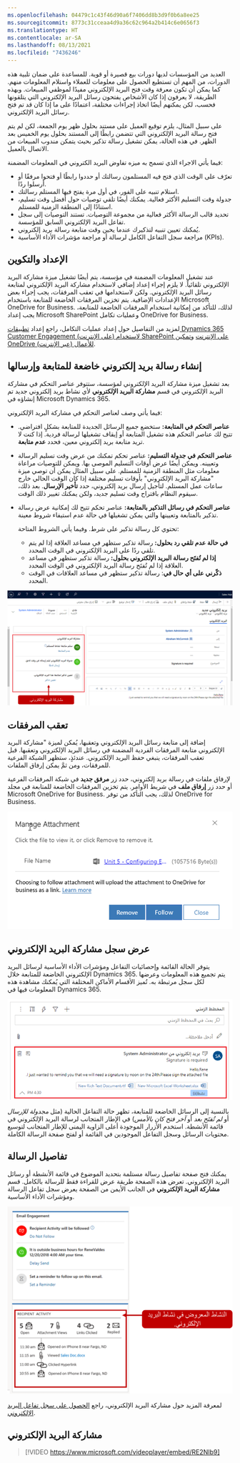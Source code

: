 ```yaml
---
ms.openlocfilehash: 04479c1c43f46d90a6f7406dd8b3d9f0b6a8ee25
ms.sourcegitcommit: 8773c31cceaa4d9a36c62c964a2b414c6e0656f3
ms.translationtype: HT
ms.contentlocale: ar-SA
ms.lasthandoff: 08/13/2021
ms.locfileid: "7436246"
---
```

العديد من المؤسسات لديها دورات بيع قصيرة أو قوية. للمساعدة على ضمان تلبية هذه الدورات، من المهم أن تستطيع الحصول على معلومات للعملاء واستلام المعلومات منهم. كما يمكن أن تكون معرفة وقت فتح البريد الإلكتروني مفيدًا لموظفي المبيعات. وبهذه الطريقة، لا يعرفون إذا كان الأشخاص يفتحون رسائل البريد الإلكتروني التي يتلقونها فحسب، لكن يمكنهم أيضًا اتخاذ إجراءات مختلفة، اعتمادًا على ما إذا كان قد تم فتح رسائل البريد الإلكتروني.

على سبيل المثال، يلزم توقيع العميل على مستند بحلول ظهر يوم الجمعة، لكن لم يتم فتح رسالة البريد الإلكتروني التي تتضمن رابطًا إلى المستند بحلول يوم الخميس بعد الظهر. في هذه الحالة، يمكن تشغيل رسالة تذكير بحيث يتمكن مندوب المبيعات من الاتصال بالعميل.

فيما يأتي الاجراء الذي تسمح به ميزه تفاوض البريد الكتروني في المعلومات المضمنة:

- تعرّف على الوقت الذي فتح فيه المستلمون رسالتك أو حددوا رابطًا أو فتحوا مرفقًا أو أرسلوا ردًا.
- استلام تنبيه على الفور، في أول مرة يفتح فيها المستلم رسالتك.
- جدولة وقت التسليم الأكثر فعالية. يمكنك أيضًا تلقي توصيات حول أفضل وقت تسليم، استنادًا إلى المنطقة الزمنية للمستلم.
- تحديد قالب الرسالة الأكثر فعالية من مجموعة التوصيات. تستند التوصيات إلى سجل تفاعل البريد الإلكتروني السابق للمؤسسة.
- يُمكنك تعيين تنبيه لتذكيرك عندما يحين وقت متابعة رسالة بريد إلكتروني.
- مراجعة سجل التفاعل الكامل لرسالة أو مراجعة مؤشرات الأداء الأساسية (KPIs).

## <a name="setup-and-configuration"></a>الإعداد والتكوين

عند تشغيل المعلومات المضمنة في مؤسسة، يتم أيضًا تشغيل ميزة ‏‫مشاركة البريد الإلكتروني‬ تلقائياً. لا يلزم إجراء إعداد إضافي لاستخدام مشاركة البريد الإلكتروني لمتابعة رسائل البريد الإلكتروني. ولكن لاستخدامها في تعقب المرفقات، يجب إجراء بعض الإعدادات الإضافية. يتم تخزين المرفقات الخاضعة للمتابعة باستخدام Microsoft OneDrive for Business. لذلك، للتأكد من إمكانية استخدام المرفقات الخاضعة للمتابعة، يجب إعداد Microsoft SharePoint وعمليات تكامل OneDrive ‏for Business.

لمزيد من التفاصيل حول إعداد عمليات التكامل، راجع إعداد [تطبيقات Dynamics 365 Customer Engagement (على الإنترنت) لاستخدام SharePoint على الإنترنت](/dynamics365/customer-engagement/admin/set-up-dynamics-365-online-to-use-sharepoint-online) و[تمكين OneDrive للأعمال (عبر الإنترنت)](/dynamics365/customer-engagement/admin/enable-onedrive-for-business).

## <a name="creating-and-sending-followed-email-messages"></a>إنشاء رسالة بريد إلكتروني خاضعة للمتابعة وإرسالها

بعد تشغيل ميزة مشاركة البريد الإلكتروني لمؤسسة، ستتوفر عناصر التحكم في مشاركة البريد الإلكتروني في قسم **مشاركة البريد الإلكتروني** لأي نشاط بريد إلكتروني جديد تم إنشاؤه في Microsoft Dynamics ‏365.

فيما يأتي وصف لعناصر التحكم في مشاركة البريد الإلكتروني:

- **عناصر التحكم في المتابعة:** ستخضع جميع الرسائل الجديدة للمتابعة بشكلٍ افتراضي. تتيح لك عناصر التحكم هذه تشغيل المتابعة أو إيقاف تشغيلها لرسالة فردية. إذا كنت لا تريد متابعة بريد إلكتروني معين، فحدد **عدم متابعة**.
- **عناصر التحكم في جدولة التسليم:** عناصر تحكم تمكنك من عرض وقت تسليم الرسالة وتعيينه. ويمكن أيضًا عرض أوقات التسليم الموصى بها. ويمكن للتوصيات مراعاة معلومات مثل المنطقة الزمنية للمستلم. على سبيل المثال يمكن أن توصي ميزة "مشاركة البريد الإلكتروني" بأوقات تسليم مختلفة إذا كان الوقت الحالي خارج ساعات عمل المستلم. لتأجيل إرسال بريد إلكتروني، حدد **تأخير الإرسال**. بعد ذلك، سيقوم النظام باقتراح وقت تسليم جديد، ولكن يمكنك تغيير ذلك الوقت.
- **عناصر التحكم في رسائل التذكير بالمتابعة:** عناصر تحكم تتيح لك إمكانية عرض رسالة تذكير بالمتابعة وتعيينها والتي يمكن تشغيلها في حالة عدم استيفاء شروط معينة.

    تحتوي كل رسالة تذكير على شرط. وفيما يأتي الشروط المتاحة:

    - **في حالة عدم تلقي رد بحلول:** رسالة تذكير ستظهر في مساعد العلاقة إذا لم يتم تلقي ردًا على البريد الإلكتروني في الوقت المحدد.
    - **إذا لم تُفتَح رسالة البريد الإلكتروني بحلول:** رسالة تذكير ستظهر في مساعد العلاقة إذا لم تُفتَح رسالة البريد الإلكتروني في الوقت المحدد.
    - **ذكّرني على أي حال في**: رسالة تذكير ستظهر في مساعد العلاقات في الوقت المحدد.

![يتم تمييز البريد الكتروني الجديد مع عناصر التحكم في مشاركة البريد الإلكتروني.](../media/el-unit4-2.png)

## <a name="tracking-attachments"></a>تعقب المرفقات

إضافة إلى متابعة رسائل البريد الإلكتروني وتعقبها، يُمكن لميزة "مشاركة البريد الإلكتروني متابعة المرفقات الفردية المضمنة في رسائل البريد الإلكتروني وتعقبها. قبل تعقب المرفقات، ينبغي حفظ البريد الإلكتروني. عندئذٍ، ستظهر الشبكة الفرعية للمرفقات، ومن ثمَّ يمكن إرفاق الملفات.

لإرفاق ملفات في رسالة بريد إلكتروني، حدد زر **مرفق جديد** في شبكة المرفقات الفرعية أو حدد زر **إرفاق ملف** في شريط الأوامر. يتم تخزين المرفقات الخاضعة للمتابعة في مجلد Microsoft OneDrive for Business. لذلك، يجب التأكد من توفر OneDrive for Business.

![إدارة حوار المرفق. انقر فوق الملف لعرضه أو انقر فوق "إزالة" لإزالته.](../media/el-unit4-4.png)

## <a name="viewing-the-email-engagement-history"></a>عرض سجل مشاركة البريد الإلكتروني

يتوفر الحالة القائمة وإحصائيات التفاعل ومؤشرات الأداء الأساسية لرسائل البريد الإلكتروني الخاضعة للمتابعة خلال Dynamics 365. يتم تجميع هذه المعلومات وعرضها لكل سجل مرتبطة به. تُميز الأقسام الأماكن المختلفة التي يُمكنك مشاهدة هذه المعلومات فيها في Dynamics 365.

![مخطط زمني مع تمييز اليوم. يوجد الزران "تعيين" و"حذف" أدناه، ويظهر "هذا الأسبوع" في الأسفل.](../media/el-unit4-3.png)

بالنسبة إلى الرسائل الخاضعة للمتابعة، تظهر حالة التفاعل الحالية (مثل *مجدولة للإرسال* أو *لم تُفتَح بعد* أو *آخر فتح كان بالأمس*) في الإطار المتجانب لرسالة البريد الإلكتروني في قائمة الأنشطة. استخدم الأزرار الموجودة أعلى الزاوية اليمنى للإطار المتجانب لتوسيع محتويات الرسائل وسجل التفاعل الموجودين في القائمة أو لفتح صفحة الرسالة الكاملة.

## <a name="message-details"></a>تفاصيل الرسالة

يمكنك فتح صفحة تفاصيل رسالة مستلمة بتحديد الموضوع في قائمة الأنشطة أو رسائل البريد الإلكتروني. تعرض هذه الصفحة طريقة عرض للقراءة فقط للرسالة بالكامل. قسم **مشاركة البريد الإلكتروني** في الجانب الأيمن من الصفحة يعرض سجل تفاعل الرسالة ومؤشرات الأداء الأساسية.

![في قسم مشاركة البريد الإلكتروني، يتم تمييز قسم نشاط المستلم. وهو يسرد 5 روابط مفتوحة و7 طرق عرض للمرفقات و4 روابط تم النقر عليها و2 تم الرد عليها ومخطط زمني يظهر وقت حدوث كل نشاط.](../media/el-unit4-5.png)

لمعرفة المزيد حول مشاركة البريد الإلكتروني، راجع [الحصول على سجل تفاعل البريد الإلكتروني](/dynamics365/customer-engagement/sales-enterprise/email-engagement#get-interaction-history-for-email).

## <a name="email-engagement"></a>مشاركة البريد الإلكتروني

> [!VIDEO https://www.microsoft.com/videoplayer/embed/RE2NIb9]
